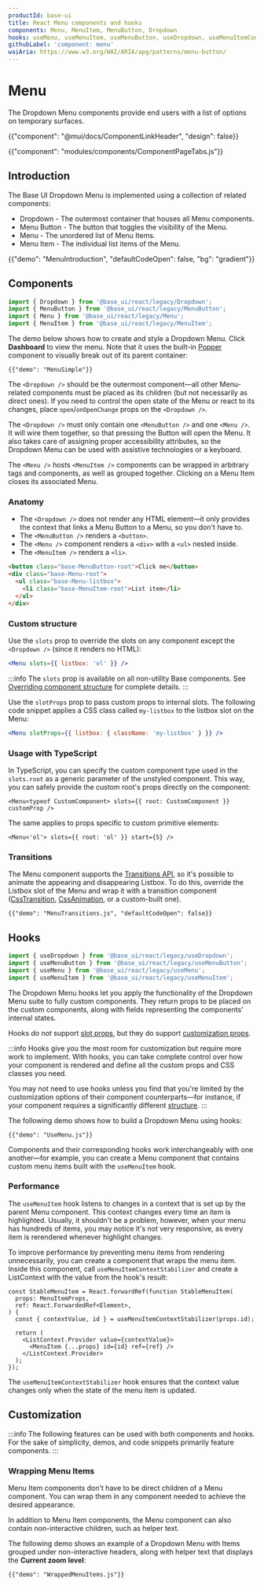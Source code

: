 ```yaml
---
productId: base-ui
title: React Menu components and hooks
components: Menu, MenuItem, MenuButton, Dropdown
hooks: useMenu, useMenuItem, useMenuButton, useDropdown, useMenuItemContextStabilizer
githubLabel: 'component: menu'
waiAria: https://www.w3.org/WAI/ARIA/apg/patterns/menu-button/
---
```


# Menu

<p class="description">The Dropdown Menu components provide end users with a list of options on temporary surfaces.</p>

{{"component": "@mui/docs/ComponentLinkHeader", "design": false}}

{{"component": "modules/components/ComponentPageTabs.js"}}

## Introduction

The Base UI Dropdown Menu is implemented using a collection of related components:

- Dropdown - The outermost container that houses all Menu components.
- Menu Button - The button that toggles the visibility of the Menu.
- Menu - The unordered list of Menu Items.
- Menu Item - The individual list items of the Menu.

{{"demo": "MenuIntroduction", "defaultCodeOpen": false, "bg": "gradient"}}

## Components

```jsx
import { Dropdown } from '@base_ui/react/legacy/Dropdown';
import { MenuButton } from '@base_ui/react/legacy/MenuButton';
import { Menu } from '@base_ui/react/legacy/Menu';
import { MenuItem } from '@base_ui/react/legacy/MenuItem';
```

The demo below shows how to create and style a Dropdown Menu.
Click **Dashboard** to view the menu.
Note that it uses the built-in [Popper](/base-ui/react-popper/) component to visually break out of its parent container:

`{{"demo": "MenuSimple"}}`

The `<Dropdown />` should be the outermost component—all other Menu-related components must be placed as its children (but not necessarily as direct ones).
If you need to control the open state of the Menu or react to its changes, place `open`/`onOpenChange` props on the `<Dropdown />`.

The `<Dropdown />` must only contain one `<MenuButton />` and one `<Menu />`.
It will wire them together, so that pressing the Button will open the Menu.
It also takes care of assigning proper accessibility attributes, so the Dropdown Menu can be used with assistive technologies or a keyboard.

The `<Menu />` hosts `<MenuItem />` components can be wrapped in arbitrary tags and components, as well as grouped together.
Clicking on a Menu Item closes its associated Menu.

### Anatomy

- The `<Dropdown />` does not render any HTML element—it only provides the context that links a Menu Button to a Menu, so you don't have to.
- The `<MenuButton />` renders a `<button>`.
- The `<Menu />` component renders a `<div>` with a `<ul>` nested inside.
- The `<MenuItem />` renders a `<li>`.

```html
<button class="base-MenuButton-root">Click me</button>
<div class="base-Menu-root">
  <ul class="base-Menu-listbox">
    <li class="base-MenuItem-root">List item</li>
  </ul>
</div>
```

### Custom structure

Use the `slots` prop to override the slots on any component except the `<Dropdown />` (since it renders no HTML):

```jsx
<Menu slots={{ listbox: 'ol' }} />
```

:::info
The `slots` prop is available on all non-utility Base components.
See [Overriding component structure](/base-ui/guides/overriding-component-structure/) for complete details.
:::

Use the `slotProps` prop to pass custom props to internal slots.
The following code snippet applies a CSS class called `my-listbox` to the listbox slot on the Menu:

```jsx
<Menu slotProps={{ listbox: { className: 'my-listbox' } }} />
```

### Usage with TypeScript

In TypeScript, you can specify the custom component type used in the `slots.root` as a generic parameter of the unstyled component.
This way, you can safely provide the custom root's props directly on the component:

```tsx
<Menu<typeof CustomComponent> slots={{ root: CustomComponent }} customProp />
```

The same applies to props specific to custom primitive elements:

```tsx
<Menu<'ol'> slots={{ root: 'ol' }} start={5} />
```

### Transitions

The Menu component supports the [Transitions API](/base-ui/react-transitions/), so it's possible to animate the appearing and disappearing Listbox.
To do this, override the Listbox slot of the Menu and wrap it with a transition component ([CssTransition](/base-ui/react-transitions/#css-transition), [CssAnimation](/base-ui/react-transitions/#css-animation), or a custom-built one).

`{{"demo": "MenuTransitions.js", "defaultCodeOpen": false}}`

## Hooks

```jsx
import { useDropdown } from '@base_ui/react/legacy/useDropdown';
import { useMenuButton } from '@base_ui/react/legacy/useMenuButton';
import { useMenu } from '@base_ui/react/legacy/useMenu';
import { useMenuItem } from '@base_ui/react/legacy/useMenuItem';
```

The Dropdown Menu hooks let you apply the functionality of the Dropdown Menu suite to fully custom components.
They return props to be placed on the custom components, along with fields representing the components' internal states.

Hooks _do not_ support [slot props](#custom-structure), but they do support [customization props](#customization).

:::info
Hooks give you the most room for customization but require more work to implement.
With hooks, you can take complete control over how your component is rendered and define all the custom props and CSS classes you need.

You may not need to use hooks unless you find that you're limited by the customization options of their component counterparts—for instance, if your component requires a significantly different [structure](#anatomy).
:::

The following demo shows how to build a Dropdown Menu using hooks:

`{{"demo": "UseMenu.js"}}`

Components and their corresponding hooks work interchangeably with one another—for example, you can create a Menu component that contains custom menu items built with the `useMenuItem` hook.

### Performance

The `useMenuItem` hook listens to changes in a context that is set up by the parent Menu component.
This context changes every time an item is highlighted.
Usually, it shouldn't be a problem, however, when your menu has hundreds of items, you may notice it's not very responsive, as every item is rerendered whenever highlight changes.

To improve performance by preventing menu items from rendering unnecessarily, you can create a component that wraps the menu item.
Inside this component, call `useMenuItemContextStabilizer` and create a ListContext with the value from the hook's result:

```tsx
const StableMenuItem = React.forwardRef(function StableMenuItem(
  props: MenuItemProps,
  ref: React.ForwardedRef<Element>,
) {
  const { contextValue, id } = useMenuItemContextStabilizer(props.id);

  return (
    <ListContext.Provider value={contextValue}>
      <MenuItem {...props} id={id} ref={ref} />
    </ListContext.Provider>
  );
});
```

The `useMenuItemContextStabilizer` hook ensures that the context value changes only when the state of the menu item is updated.

## Customization

:::info
The following features can be used with both components and hooks.
For the sake of simplicity, demos, and code snippets primarily feature components.
:::

### Wrapping Menu Items

Menu Item components don't have to be direct children of a Menu component.
You can wrap them in any component needed to achieve the desired appearance.

In addition to Menu Item components, the Menu component can also contain non-interactive children, such as helper text.

The following demo shows an example of a Dropdown Menu with Items grouped under non-interactive headers, along with helper text that displays the **Current zoom level**:

`{{"demo": "WrappedMenuItems.js"}}`
